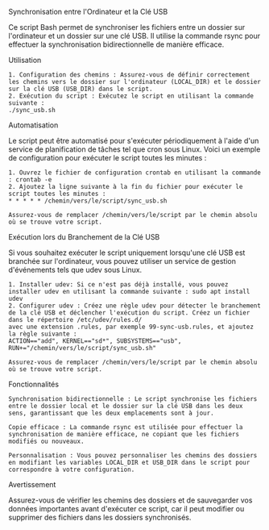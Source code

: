 Synchronisation entre l'Ordinateur et la Clé USB

Ce script Bash permet de synchroniser les fichiers entre un dossier sur l'ordinateur et un dossier sur une clé USB. Il utilise la commande rsync pour effectuer la synchronisation 
bidirectionnelle de manière efficace.

Utilisation

    1. Configuration des chemins : Assurez-vous de définir correctement les chemins vers le dossier sur l'ordinateur (LOCAL_DIR) et le dossier sur la clé USB (USB_DIR) dans le script.
    2. Exécution du script : Exécutez le script en utilisant la commande suivante : 
    ./sync_usb.sh
    
Automatisation

Le script peut être automatisé pour s'exécuter périodiquement à l'aide d'un service de planification de tâches tel que cron sous Linux. Voici un exemple de configuration pour exécuter 
le script toutes les minutes :

    1. Ouvrez le fichier de configuration crontab en utilisant la commande : crontab -e
    2. Ajoutez la ligne suivante à la fin du fichier pour exécuter le script toutes les minutes : 
    * * * * * /chemin/vers/le/script/sync_usb.sh
    
    Assurez-vous de remplacer /chemin/vers/le/script par le chemin absolu où se trouve votre script.

 
Exécution lors du Branchement de la Clé USB

  Si vous souhaitez exécuter le script uniquement lorsqu'une clé USB est branchée sur l'ordinateur, vous pouvez utiliser un service de gestion d'événements tels que udev sous Linux.

    1. Installer udev: Si ce n'est pas déjà installé, vous pouvez installer udev en utilisant la commande suivante : sudo apt install udev
    2. Configurer udev : Créez une règle udev pour détecter le branchement de la clé USB et déclencher l'exécution du script. Créez un fichier dans le répertoire /etc/udev/rules.d/ 
    avec une extension .rules, par exemple 99-sync-usb.rules, et ajoutez la règle suivante :
    ACTION=="add", KERNEL=="sd*", SUBSYSTEMS=="usb", RUN+="/chemin/vers/le/script/sync_usb.sh"
    
    Assurez-vous de remplacer /chemin/vers/le/script par le chemin absolu où se trouve votre script.
    
Fonctionnalités

    Synchronisation bidirectionnelle : Le script synchronise les fichiers entre le dossier local et le dossier sur la clé USB dans les deux sens, garantissant que les deux emplacements sont à jour.

    Copie efficace : La commande rsync est utilisée pour effectuer la synchronisation de manière efficace, ne copiant que les fichiers modifiés ou nouveaux.

    Personnalisation : Vous pouvez personnaliser les chemins des dossiers en modifiant les variables LOCAL_DIR et USB_DIR dans le script pour correspondre à votre configuration.

Avertissement

Assurez-vous de vérifier les chemins des dossiers et de sauvegarder vos données importantes avant d'exécuter ce script, car il peut modifier ou supprimer des fichiers dans les dossiers synchronisés.
